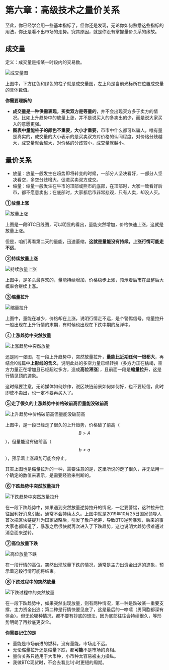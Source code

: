 # 第六章：高级技术之量价关系

至此，你已经学会用一些基本指标了，但你还是发现，无论你如何熟悉这些指标的用法，你还是看不出市场的走势。究其原因，就是你没有掌握量价关系的缘故。

## 成交量

定义：成交量是指某一时段内的交易数。

![&#x6210;&#x4EA4;&#x91CF;&#x56FE;](.gitbook/assets/xnip2020-04-01_20-36-09.jpeg)

上图中，下方红色和绿色的柱子就是成交量图，左上角是当前光标所在位置成交量的具体数值。

**你需要理解的**

* **成交量是一种供需表现，买卖双方是等量的**，并不会出现买方多于卖方的情况。比如上升趋势中的放量上涨，并不是说买入的多卖出的少，而是说大家买入的意愿更强。
* **图表中量能柱子的颜色不重要，大小才重要**，币市中什么都可以骗人，唯有量是真实的，成交量的大小表示的是买卖双方对价格的认同程度，对价格分歧越大，成交量就会越大，对价格的分歧较小，成交量就越小。

## 量价关系

* 放量：放量一般发生在趋势即将转变的时候，一部分人坚决看好，一部分人坚决看空，多空分歧增大，促进买卖双方成交。
* 缩量：缩量一般发生在牛市的顶部或熊市的底部，在顶部时，大家一致看好后市，都不愿意卖出；在底部时，大家都后市非常悲观，只有人卖，却没人买。

**①放量上涨**

![&#x653E;&#x91CF;&#x4E0A;&#x6DA8;](.gitbook/assets/xnip2020-04-02_12-03-14.jpg)

上图是一段BTC日线图，可以明显的看出，量能突然增加，价格快速上涨，这就是放量上涨。

但是，咱们再看第二天的量能，迅速萎缩，**这就是量能没有持续，上涨行情可能走不远**。

**②持续放量上涨**

![&#x6301;&#x7EED;&#x653E;&#x91CF;&#x4E0A;&#x6DA8;](.gitbook/assets/xnip2020-04-02_13-02-44.jpg)

上图中，是多头最喜欢的，量能持续增加，价格稳步上涨，预示着后市在盘整后大概率会继续上涨。

**③缩量拉升**

![&#x7F29;&#x91CF;&#x62C9;&#x5347;](.gitbook/assets/xnip2020-04-02_13-19-18.jpg)

上图中，量能在减少，价格却在上涨，说明行情走不远，是个警惕信号。缩量拉升一般出现在上升行情的末期，有时候也出现在下跌中期的反弹中。

④**上涨趋势中突然放量**

![&#x4E0A;&#x6DA8;&#x8D8B;&#x52BF;&#x4E2D;&#x7A81;&#x7136;&#x653E;&#x91CF;](.gitbook/assets/xnip2020-04-02_13-27-42.jpg)

还是同一张图，在一段上升趋势中，突然放量拉升，**量能比近期任何一根都大**，再结合K线篇中**上影线的含义**，说明此处的多空力量已经转换（多方力正在枯竭，空方力量正在增加且已经超过多方，造成**高位滞涨**），且前面一段是**缩量拉升**，这是行情见顶的迹象。

这时候要注意，无论媒体如何炒作，说区块链前景如何如何好，也不要轻信，此时即使不卖出，也一定不要再买入了。

**⑤走了很久的上涨趋势中价格破前高但量能没破前高**

![&#x4E0A;&#x5347;&#x8D8B;&#x52BF;&#x4E2D;&#x4EF7;&#x683C;&#x7834;&#x524D;&#x9AD8;&#x4F46;&#x91CF;&#x80FD;&#x6CA1;&#x7834;&#x524D;&#x9AD8;](.gitbook/assets/xnip2020-04-02_13-41-30.jpg)

上图中，是一段已经走了很久的上升趋势，价格破了前高（ $$B>A$$ ），但量能没有破前高（ $$b<a$$ ），预示着上涨趋势可能会停止。

其实上图也是缩量拉升的一种，需要注意的是，这里所说的走了很久，并无法用一个确定的数值来表示，是需要经验来判断的。

**⑥下跌趋势中突然放量拉升**

![&#x4E0B;&#x8DCC;&#x8D8B;&#x52BF;&#x4E2D;&#x7A81;&#x7136;&#x653E;&#x91CF;&#x62C9;&#x5347;](.gitbook/assets/xnip2020-04-02_14-48-43.jpeg)

在一段下跌趋势中，如果遇到突然放量逆势拉升的情况，一定要警惕，这种拉升往往因利好消息引起，通常不会持续太久。上图中就是2019年10月25日国家领导人首次把区块链提升为国家战略后，引发了散户抢筹，导致BTC逆势暴涨，后来的事大家也都知道了，暴涨之后很快就再次进入了下跌趋势，这也说明大趋势很难通过消息面来逆转。

**⑦高位放量下跌**

![&#x9AD8;&#x4F4D;&#x653E;&#x91CF;&#x4E0B;&#x8DCC;](.gitbook/assets/xnip2020-04-02_15-20-07.jpeg)

在一段行情的高位，突然出现放量下跌的情况，通常是主力出资金出逃的迹象，预示着这段行情可能将结束。

**⑧下跌过程中的突然放量**

![&#x4E0B;&#x8DCC;&#x8FC7;&#x7A0B;&#x4E2D;&#x7684;&#x7A81;&#x7136;&#x653E;&#x91CF;](.gitbook/assets/xnip2020-04-02_15-30-58.jpg)

在一段下跌趋势中，如果突然出现放量，则有两种情况，第一种是跌破某一重要支撑，主力资金出逃；第二种是行情快要见底了，这是最后的一哆嗦（男同胞都深有体会）。但无论哪种情况，都不要有抄底的想法，因为底部往往会持续很久，等形势明朗了再抄底更安全。

**你需要记住的是**

* 量能是市场前进的燃料，没有量能，市场走不远。
* 无论缩量拉升还是缩量下跌，都**可能**不是市场的真相。
* 量价关系只适用于大币种，小币种太容易被主力操纵。
* 我做BTC现货时，不会去看比1小时更短的周期。

